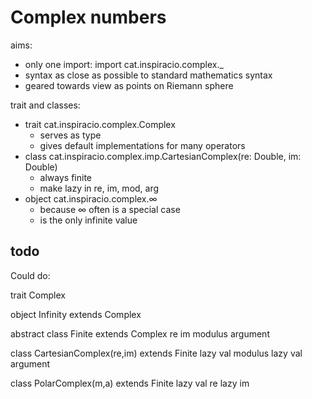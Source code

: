 # Complex numbers

aims:

* only one import: import cat.inspiracio.complex._
* syntax as close as possible to standard mathematics syntax
* geared towards view as points on Riemann sphere

trait and classes:

* trait cat.inspiracio.complex.Complex
    - serves as type
    - gives default implementations for many operators
* class cat.inspiracio.complex.imp.CartesianComplex(re: Double, im: Double)
    - always finite
    - make lazy in re, im, mod, arg
* object cat.inspiracio.complex.∞
    - because ∞ often is a special case
    - is the only infinite value
    
## todo

Could do:

trait Complex

object Infinity extends Complex

abstract class Finite extends Complex
    re
    im
    modulus
    argument
   
class CartesianComplex(re,im) extends Finite
    lazy val modulus
    lazy val argument
    
class PolarComplex(m,a) extends Finite
    lazy val re
    lazy im